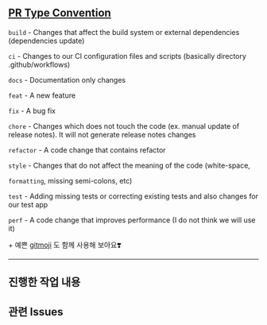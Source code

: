 ## [PR Type Convention](https://flank.github.io/flank/pr_titles/)

`build` - Changes that affect the build system or external dependencies (dependencies update)

`ci` - Changes to our CI configuration files and scripts (basically directory .github/workflows)

`docs` - Documentation only changes

`feat` - A new feature

`fix` - A bug fix

`chore` - Changes which does not touch the code (ex. manual update of release
notes). It will not generate release notes changes

`refactor` - A code change that contains refactor

`style` - Changes that do not affect the meaning of the code (white-space,

`formatting`, missing semi-colons, etc)

`test` - Adding missing tests or correcting existing tests and also changes for our test app

`perf` - A code change that improves performance (I do not think we will use it)

\+ 예쁜 [gitmoji](https://gitmoji.dev/) 도 함께 사용해 보아요❣️

---

<!-- 위 블록의 내용은 삭제 후 PR 해주세요. -->

## 진행한 작업 내용

## 관련 Issues
